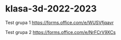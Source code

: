 # klasa-3d-2022-2023


Test grupa 1
https://forms.office.com/e/WUSVfjqavr

Test grupa 2
https://forms.office.com/e/NrFCrV9XCs
